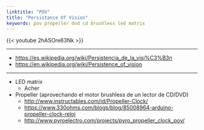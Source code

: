 ```yaml
---
linktitle: "POV"
title: "Persistance Of Vision"
keywords: pov propeller dvd cd brushless led matrix
---
```


{{< youtube 2hASOre63Nk >}}

---

- https://es.wikipedia.org/wiki/Persistencia_de_la_visi%C3%B3n
- https://en.wikipedia.org/wiki/Persistence_of_vision

---

- LED matrix
  - Acher
- Propeller (aprovechando el motor brushless de un lector de CD/DVD)
  - http://www.instructables.com/id/Propeller-Clock/
  - https://www.330ohms.com/blogs/blog/85008964-arduino-propeller-clock-reloj
  - http://www.pyroelectro.com/projects/pyro_propeller_clock_pov/
